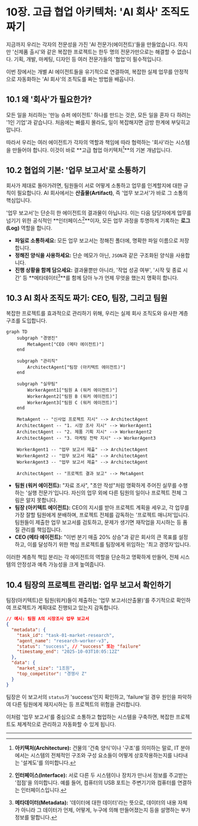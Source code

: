 # 10장. 고급 협업 아키텍처: 'AI 회사' 조직도 짜기

지금까지 우리는 각자의 전문성을 가진 'AI 전문가(에이전트)'들을 만들었습니다. 하지만 '신제품 출시'와 같은 복잡한 프로젝트는 한두 명의 전문가만으로는 해결할 수 없습니다. 기획, 개발, 마케팅, 디자인 등 여러 전문가들의 '협업'이 필수적입니다.

이번 장에서는 개별 AI 에이전트들을 유기적으로 연결하여, 복잡한 실제 업무를 안정적으로 자동화하는 'AI 회사'의 조직도를 짜는 방법을 배웁니다.

## 10.1 왜 '회사'가 필요한가?

모든 일을 처리하는 '만능 슈퍼 에이전트' 하나를 만드는 것은, 모든 일을 혼자 다 하려는 '1인 기업'과 같습니다. 처음에는 빠를지 몰라도, 일이 복잡해지면 금방 한계에 부딪히고 맙니다.

따라서 우리는 여러 에이전트가 각자의 역할과 책임에 따라 협력하는 '회사'라는 시스템을 만들어야 합니다. 이것이 바로 **고급 협업 아키텍처[^1]**의 기본 개념입니다.

## 10.2 협업의 기본: '업무 보고서'로 소통하기

회사가 제대로 돌아가려면, 팀원들이 서로 어떻게 소통하고 업무를 인계할지에 대한 규칙이 필요합니다. AI 회사에서는 **산출물(Artifact)**, 즉 '업무 보고서'가 바로 그 소통의 핵심입니다.

'업무 보고서'는 단순히 한 에이전트의 결과물이 아닙니다. 이는 다음 담당자에게 업무를 넘기기 위한 공식적인 **인터페이스[^2]**이자, 모든 업무 과정을 투명하게 기록하는 **로그(Log)** 역할을 합니다.

- **파일로 소통하세요:** 모든 업무 보고서는 정해진 폴더에, 명확한 파일 이름으로 저장합니다.
- **정해진 양식을 사용하세요:** 단순 메모가 아닌, `JSON`과 같은 구조화된 양식을 사용합니다.
- **진행 상황을 함께 담으세요:** 결과물뿐만 아니라, '작업 성공 여부', '시작 및 종료 시간' 등 **메타데이터[^3]**를 함께 담아 누가 언제 무엇을 했는지 명확히 합니다.

## 10.3 AI 회사 조직도 짜기: CEO, 팀장, 그리고 팀원

복잡한 프로젝트를 효과적으로 관리하기 위해, 우리는 실제 회사 조직도와 유사한 계층 구조를 도입합니다.

```mermaid
graph TD
    subgraph "경영진"
        MetaAgent["CEO (메타 에이전트)"]
    end

    subgraph "관리직"
        ArchitectAgent["팀장 (아키텍트 에이전트)"]
    end

    subgraph "실무팀"
        WorkerAgent1["팀원 A (워커 에이전트)"]
        WorkerAgent2["팀원 B (워커 에이전트)"]
        WorkerAgent3["팀원 C (워커 에이전트)"]
    end

    MetaAgent -- "신사업 프로젝트 지시" --> ArchitectAgent
    ArchitectAgent -- "1. 시장 조사 지시" --> WorkerAgent1
    ArchitectAgent -- "2. 제품 기획 지시" --> WorkerAgent2
    ArchitectAgent -- "3. 마케팅 전략 지시" --> WorkerAgent3

    WorkerAgent1 -- "업무 보고서 제출" --> ArchitectAgent
    WorkerAgent2 -- "업무 보고서 제출" --> ArchitectAgent
    WorkerAgent3 -- "업무 보고서 제출" --> ArchitectAgent
    
    ArchitectAgent -- "프로젝트 결과 보고" --> MetaAgent
```

- **팀원 (워커 에이전트):** "자료 조사", "초안 작성"처럼 명확하게 주어진 실무를 수행하는 '실행 전문가'입니다. 자신의 업무 외에 다른 팀원의 일이나 프로젝트 전체 그림은 알지 못합니다.
- **팀장 (아키텍트 에이전트):** CEO의 지시를 받아 프로젝트 계획을 세우고, 각 업무를 가장 잘할 팀원에게 분배하며, 프로젝트 전체를 감독하는 '프로젝트 매니저'입니다. 팀원들이 제출한 업무 보고서를 검토하고, 문제가 생기면 재작업을 지시하는 등 품질 관리를 책임집니다.
- **CEO (메타 에이전트):** "이번 분기 매출 20% 상승"과 같은 회사의 큰 목표를 설정하고, 이를 달성하기 위한 핵심 프로젝트를 팀장에게 위임하는 '최고 경영자'입니다.

이러한 계층적 책임 분리는 각 에이전트의 역할을 단순하고 명확하게 만들어, 전체 시스템의 안정성과 예측 가능성을 크게 높여줍니다.

## 10.4 팀장의 프로젝트 관리법: 업무 보고서 확인하기

팀장(아키텍트)은 팀원(워커)들이 제출하는 '업무 보고서(산출물)'를 주기적으로 확인하여 프로젝트가 계획대로 진행되고 있는지 감독합니다.

```json
// 예시: 팀원 A의 시장조사 업무 보고서
{
  "metadata": {
    "task_id": "task-01-market-research",
    "agent_name": "research-worker-v3",
    "status": "success", // "success" 또는 "failure"
    "timestamp_end": "2025-10-03T10:05:12Z"
  },
  "data": { 
    "market_size": "1조원",
    "top_competitor": "경쟁사 Z" 
  }
}
```
팀장은 이 보고서의 `status`가 'success'인지 확인하고, 'failure'일 경우 원인을 파악하여 다른 팀원에게 재지시하는 등 프로젝트의 위험을 관리합니다.

이처럼 '업무 보고서'를 중심으로 소통하고 협업하는 시스템을 구축하면, 복잡한 프로젝트도 체계적으로 관리하고 자동화할 수 있게 됩니다.

---
[^1]: **아키텍처(Architecture):** 건물의 '건축 양식'이나 '구조'를 의미하는 말로, IT 분야에서는 시스템의 전체적인 구조와 구성 요소들이 어떻게 상호작용하는지를 나타내는 '설계도'를 의미합니다.
[^2]: **인터페이스(Interface):** 서로 다른 두 시스템이나 장치가 만나서 정보를 주고받는 '접점'을 의미합니다. 예를 들어, 컴퓨터의 USB 포트는 주변기기와 컴퓨터를 연결하는 인터페이스입니다.
[^3]: **메타데이터(Metadata):** '데이터에 대한 데이터'라는 뜻으로, 데이터의 내용 자체가 아니라 그 데이터가 언제, 어떻게, 누구에 의해 만들어졌는지 등을 설명하는 부가 정보를 말합니다.
[^4]: **프로토콜(Protocol):** 컴퓨터나 시스템끼리 원활하게 통신하기 위해 미리 정해놓은 '통신 규약'이나 '약속'을 의미합니다.
